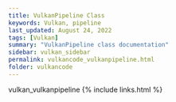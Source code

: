 ```yaml
---
title: VulkanPipeline Class
keywords: Vulkan, pipeline
last_updated: August 24, 2022
tags: [Vulkan]
summary: "VulkanPipeline class documentation"
sidebar: vulkan_sidebar
permalink: vulkancode_vulkanpipeline.html
folder: vulkancode
---
```


vulkan_vulkanpipeline
{% include links.html %}
